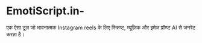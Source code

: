 # EmotiScript.in-
एक ऐसा टूल जो भावनात्मक Instagram reels के लिए स्क्रिप्ट, म्यूज़िक और इमेज प्रॉम्प्ट AI से जनरेट करता है।
